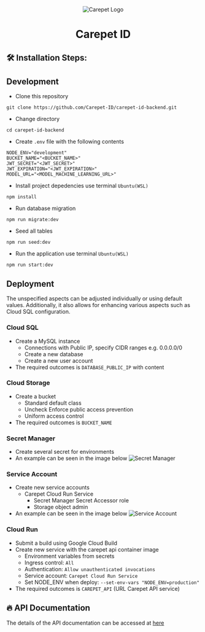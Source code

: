 <div align="center">
  
![Carepet Logo](https://github.com/Carepet-ID/carepet-id-backend/assets/90903908/b7b993cf-3c98-4bef-b478-cb6a12313e74)

</div>
<h1 align="center" id="title">Carepet ID</h1>

<h2>🛠️ Installation Steps:</h2>
<h2>Development</h2>

- Clone this repository

```
git clone https://github.com/Carepet-ID/carepet-id-backend.git
```

- Change directory

```
cd carepet-id-backend
```

- Create `.env` file with the following contents

```
NODE_ENV="development"
BUCKET_NAME="<BUCKET_NAME>"
JWT_SECRET="<JWT_SECRET>"
JWT_EXPIRATION="<JWT_EXPIRATION>"
MODEL_URL="<MODEL_MACHINE_LEARNING_URL>"
```

- Install project depedencies use terminal `Ubuntu(WSL)`

```
npm install
```

- Run database migration

```
npm run migrate:dev
```

- Seed all tables

```
npm run seed:dev
```

- Run the application use terminal `Ubuntu(WSL)`

```
npm run start:dev
```

<h2>Deployment</h2>
<p>The unspecified aspects can be adjusted individually or using default values. Additionally, it also allows for enhancing various aspects such as Cloud SQL configuration.</p>
<h3>Cloud SQL</h3>

- Create a MySQL instance
  - Connections with Public IP, specify CIDR ranges e.g. 0.0.0.0/0
  - Create a new database
  - Create a new user account
- The required outcomes is `DATABASE_PUBLIC_IP` with content

<h3>Cloud Storage</h3>

- Create a bucket
  - Standard default class
  - Uncheck Enforce public access prevention
  - Uniform access control
- The required outcomes is `BUCKET_NAME`

<h3>Secret Manager</h3>

- Create several secret for environments
- An example can be seen in the image below
  ![Secret Manager](https://github.com/Carepet-ID/carepet-id-backend/assets/90903908/dd11abbd-e24b-424e-962b-d401acab441d)

<h3>Service Account</h3>

- Create new service accounts
  - Carepet Cloud Run Service
    - Secret Manager Secret Accessor role
    - Storage object admin
- An example can be seen in the image below
  ![Service Account](https://github.com/Carepet-ID/carepet-id-backend/assets/90903908/1bc8aed3-977f-41f0-bb18-00c718f05e83)

<h3>Cloud Run</h3>

- Submit a build using Google Cloud Build
- Create new service with the carepet api container image
  - Environment variables from secrets
  - Ingress control: `All`
  - Authentication: `Allow unauthenticated invocations`
  - Service account: `Carepet Cloud Run Service`
  - Set NODE_ENV when deploy: `--set-env-vars "NODE_ENV=production"`
- The required outcomes is `CAREPET_API` (URL Carepet API service)

<h2>🔥 API Documentation</h2>

The details of the API documentation can be accessed at [here](https://documenter.getpostman.com/view/25237952/2sA3XSC2Jr)

